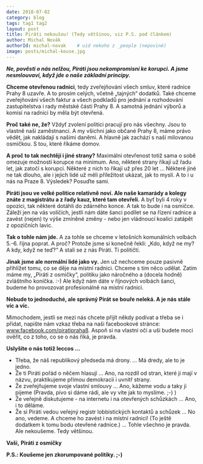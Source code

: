 ```yaml
---
date: 2018-07-02
category: blog
tags: tag1 tag2
layout: post
title: Piráti nekoušou! (Tedy většinou, viz P.S. pod článkem)
author: Michal Novák
authorId: michal-novak    # uid nekoho z _people (nepoviné)
image: posts/michal-kouse.jpg
---
```



**_Ne, pověsti o nás nelžou, Piráti jsou nekompromisní ke korupci. A jsme nesmlouvaví, když jde o naše základní principy._**

**Chceme otevřenou radnici**, tedy zveřejňování všech smluv, které radnice Prahy 8 uzavře. A to prosím celých, včetně „tajných“ dodatků. Také chceme zveřejňování všech faktur a všech podkladů pro jednání a rozhodování zastupitelstva i rady městské části Prahy 8. A samotná jednání výborů a komisí na radnici by měla být otevřená.

**Proč také ne, že?** Vždyť zvolení politici pracují pro nás všechny. Jsou to vlastně naši zaměstnanci. A my všichni jako občané Prahy 8, máme právo vědět, jak nakládají s našimi daněmi. A hlavně jak zachází s naší milovanou osmičkou. S tou, které říkáme domov.

**A proč to tak nechtějí i jiné strany?** Maximální otevřenost totiž sama o sobě omezuje možnosti korupce na minimum. Ano, některé strany říkají už řadu let, jak zatočí s korupcí. Některé z nich to říkají už přes 20 let … Některé jiné ne tak dlouho, ale i jejich lidé už měli příležitost ukázat, jak to myslí. A to i u nás na Praze 8. Výsledek? Posuďte sami.

**Piráti jsou ve velké politice relativně noví. Ale naše kamarády a kolegy znáte z magistrátu a z řady kauz, které tam otevřeli.** A byť byli 4 roky v opozici, tak některé dotáhli do zdárného konce. A tak to bude i na osmičce. Záleží jen na vás voličích, jestli nám dáte šanci podílet se na řízení radnice a zavést (nejen) ty výše zmíněné změny - nebo jen vládnoucí koalici zatápět z opozičních lavic.

**Tak o tohle nám jde.** A za tohle se chceme v letošních komunálních volbách 5.-6. října poprat. A proč? Protože jsme si konečně řekli: „Kdo, když ne my? A kdy, když ne teď?“ A stali se z nás Piráti. Ti političtí.

**Jinak jsme ale normální lidé jako vy.** Jen už nechceme pouze pasivně přihlížet tomu, co se děje na místní radnici. Chceme s tím něco udělat. Zatím máme my, „Piráti z osmičky“, politiku jako náročného a (docela hodně) zvláštního koníčka. :-) Ale když nám dáte v říjnových volbách šanci, budeme ho provozovat profesionálně na místní radnici.

**Nebude to jednoduché, ale správný Pirát se bouře neleká. A je nás stále víc a víc.**

Mimochodem, jestli se mezi nás chcete přijít někdy podívat a třeba se i přidat, napište nám vzkaz třeba na naši facebookové stránce: www.facebook.com/piratipraha8. Aspoň si na vlastní oči a uši budete moci ověřit, co z toho, co se o nás říká, je pravda.

**Uslyšíte o nás totiž leccos …**
- Třeba, že náš republikový předseda má drony. … Má dredy, ale to je jedno.
- Že ti Piráti pořád o něčem hlasují … Ano, na rozdíl od stran, které ji mají v názvu, praktikujeme přímou demokracii i uvnitř strany.
- Že zveřejňujeme svoje vlastní smlouvy … Ano, kážeme vodu a taky ji pijeme (Pravda, pivo si dáme rádi, ale vy víte jak to myslíme. ;-) )
- Že veřejně diskutujeme - na internetu i na otevřených schůzkách … Ano, i to děláme.
- Že si Piráti vedou veřejný registr lobbistických kontaktů a schůzek … No ano, vedeme. A chceme ho zavést i na místní radnici! (To ještě dodatkem k tomu bodu otevřené radnice.)
… Tohle všechno je pravda. Ale nekoušeme. Tedy většinou.

**Vaši,**
**Piráti z osmičky**

**P.S.: Koušeme jen zkorumpované politiky. ;-)**


